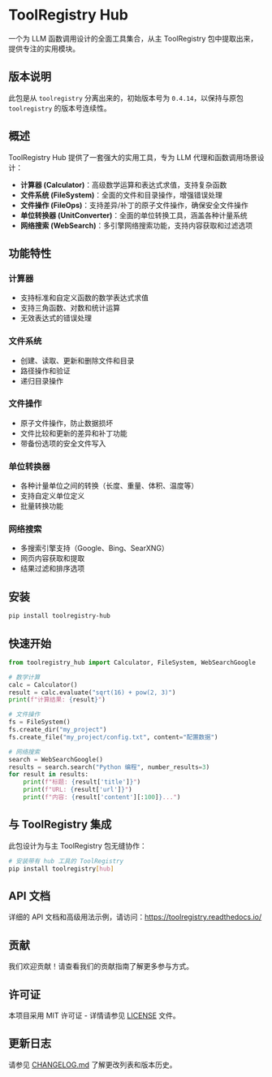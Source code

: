 # ToolRegistry Hub

一个为 LLM 函数调用设计的全面工具集合，从主 ToolRegistry 包中提取出来，提供专注的实用模块。

## 版本说明

此包是从 `toolregistry` 分离出来的，初始版本号为 `0.4.14`，以保持与原包 `toolregistry` 的版本号连续性。

## 概述

ToolRegistry Hub 提供了一套强大的实用工具，专为 LLM 代理和函数调用场景设计：

- **计算器 (Calculator)**：高级数学运算和表达式求值，支持复杂函数
- **文件系统 (FileSystem)**：全面的文件和目录操作，增强错误处理
- **文件操作 (FileOps)**：支持差异/补丁的原子文件操作，确保安全文件操作
- **单位转换器 (UnitConverter)**：全面的单位转换工具，涵盖各种计量系统
- **网络搜索 (WebSearch)**：多引擎网络搜索功能，支持内容获取和过滤选项

## 功能特性

### 计算器

- 支持标准和自定义函数的数学表达式求值
- 支持三角函数、对数和统计运算
- 无效表达式的错误处理

### 文件系统

- 创建、读取、更新和删除文件和目录
- 路径操作和验证
- 递归目录操作

### 文件操作

- 原子文件操作，防止数据损坏
- 文件比较和更新的差异和补丁功能
- 带备份选项的安全文件写入

### 单位转换器

- 各种计量单位之间的转换（长度、重量、体积、温度等）
- 支持自定义单位定义
- 批量转换功能

### 网络搜索

- 多搜索引擎支持（Google、Bing、SearXNG）
- 网页内容获取和提取
- 结果过滤和排序选项

## 安装

```bash
pip install toolregistry-hub
```

## 快速开始

```python
from toolregistry_hub import Calculator, FileSystem, WebSearchGoogle

# 数学计算
calc = Calculator()
result = calc.evaluate("sqrt(16) + pow(2, 3)")
print(f"计算结果: {result}")

# 文件操作
fs = FileSystem()
fs.create_dir("my_project")
fs.create_file("my_project/config.txt", content="配置数据")

# 网络搜索
search = WebSearchGoogle()
results = search.search("Python 编程", number_results=3)
for result in results:
    print(f"标题: {result['title']}")
    print(f"URL: {result['url']}")
    print(f"内容: {result['content'][:100]}...")
```

## 与 ToolRegistry 集成

此包设计为与主 ToolRegistry 包无缝协作：

```bash
# 安装带有 hub 工具的 ToolRegistry
pip install toolregistry[hub]
```

## API 文档

详细的 API 文档和高级用法示例，请访问：<https://toolregistry.readthedocs.io/>

## 贡献

我们欢迎贡献！请查看我们的贡献指南了解更多参与方式。

## 许可证

本项目采用 MIT 许可证 - 详情请参见 [LICENSE](LICENSE) 文件。

## 更新日志

请参见 [CHANGELOG.md](CHANGELOG.md) 了解更改列表和版本历史。
